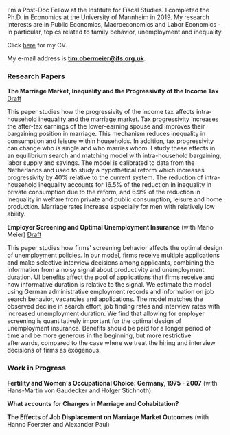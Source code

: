 I'm a Post-Doc Fellow at the Institute for Fiscal Studies. I completed the Ph.D. in Economics at the University of Mannheim in 2019. My research interests are in Public Economics, Macroeconomics and Labor Economics - in particular, topics related to family behavior, unemployment and inequality.

Click [here](https://drive.google.com/open?id=1gXTh2PX1OS1Zb7RrJopb9-L04hUD6mT3) for my CV.

My e-mail address is **tim.obermeier@ifs.org.uk**.

### Research Papers

**The Marriage Market, Inequality and the Progressivity of the Income Tax**
[Draft](https://www.crctr224.de/en/research-output/discussion-papers/discussion-paper-archive/2019/the-marriage-market-inequality-and-the-progressivity-of-the-income-tax-tim-obermeier)

This paper studies how the progressivity of the income tax affects intra-household inequality and the marriage market. Tax progressivity increases the after-tax earnings of the lower-earning spouse and improves their bargaining position in marriage. This mechanism reduces inequality in consumption and leisure within households. In addition, tax progressivity can change who is single and who marries whom. I study these effects in an equilibrium search and matching model with intra-household bargaining, labor supply and savings. The model is calibrated to data from the Netherlands and used to study a hypothetical reform which increases progressivity by 40% relative to the current system. The reduction of intra-household inequality accounts for 16.5% of the reduction in inequality in private consumption due to the reform, and 6.9% of the reduction in inequality in welfare from private and public consumption, leisure and home production. Marriage rates increase especially for men with relatively low ability.

**Employer Screening and Optimal Unemployment Insurance** (with Mario Meier)
[Draft](https://drive.google.com/open?id=1tAGvMMD41NnBfn5gcK0CyfQrfQYDxN-5)

This paper studies how firms' screening behavior affects the optimal design of unemployment policies. In our model, firms receive multiple applications and make selective interview decisions among applicants, combining the information from a noisy signal about productivity and unemployment duration. UI benefits affect the pool of applications that firms receive and how informative duration is relative to the signal. We estimate the model using German administrative employment records and information on job search behavior, vacancies and applications. The model matches the observed decline in search effort, job finding rates and interview rates with increased unemployment duration. We find that allowing for employer screening is quantitatively important for the optimal design of unemployment insurance. Benefits should be paid for a longer period of time and be more generous in the beginning, but more restrictive afterwards, compared to the case where we treat the hiring and interview decisions of firms as exogenous. 

### Work in Progress

**Fertility and Women's Occupational Choice: Germany, 1975 - 2007** (with Hans-Martin von Gaudecker and Holger Stichnoth)

**What accounts for Changes in Marriage and Cohabitation?**

**The Effects of Job Displacement on Marriage Market Outcomes** (with Hanno Foerster and Alexander Paul)
